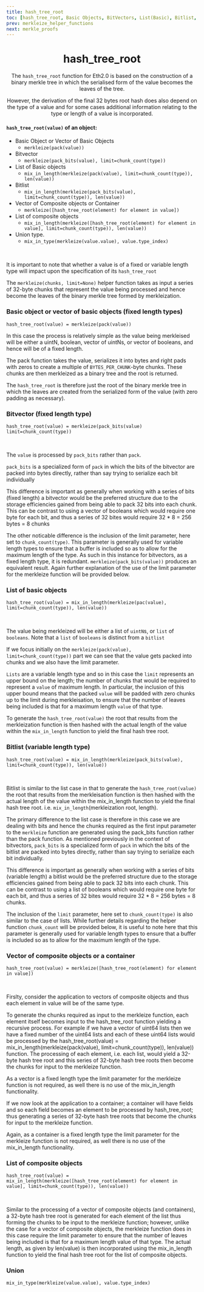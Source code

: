 ```yaml
---
title: hash_tree_root
toc: [hash_tree_root, Basic Objects, BitVectors, List(Basic), Bitlist, Vector, List(Composite), Union]
prev: merkleize_helper_functions
next: merkle_proofs
---
```


<div align='center'>

# hash_tree_root

The `hash_tree_root` function for Eth2.0 is based on the construction of a binary merkle tree in which the serialised form of the value becomes the leaves of the tree.

However, the derivation of the final 32 bytes root hash does also depend on the type of a value and for some cases additional information relating to the type or length of a value is incorporated.

</div>
<div align='start'>

#### `hash_tree_root(value)` of an object:

- Basic Object or Vector of Basic Objects
    - `merkleize(pack(value))` 
- Bitvector
    - `merkleize(pack_bits(value), limit=chunk_count(type))` 
- List of Basic objects
    - `mix_in_length(merkleize(pack(value), limit=chunk_count(type)), len(value))` 
- Bitlist
    - `mix_in_length(merkleize(pack_bits(value), limit=chunk_count(type)), len(value))` 
- Vector of Composite objects or Container
    - `merkleize([hash_tree_root(element) for element in value])` 
- List of composite objects
    - `mix_in_length(merkleize([hash_tree_root(element) for element in value], limit=chunk_count(type)), len(value))` 
- Union type.
    - `mix_in_type(merkleize(value.value), value.type_index)` 


<br/>

It is important to note that whether a value is of a fixed or variable length type will impact upon the specification of its `hash_tree_root`

The `merkleize(chunks, limit=None)` helper function takes as input a series of 32-byte chunks that represent the value being processed and hence become the leaves of the binary merkle tree formed by merkleization.


### Basic object or vector of basic objects (fixed length types)

`hash_tree_root(value) = merkleize(pack(value))`

In this case the process is relatively simple as the value being merkleised will be either a uintN, boolean, vector of uintNs, or vector of booleans, and hence will be of a fixed length.

The pack function takes the value, serializes it into bytes and right pads with zeros to create a multiple of `BYTES_PER_CHUNK`-byte chunks. These chunks are then merkleized as a binary tree and the root is returned.

The `hash_tree_root` is therefore just the root of the binary merkle tree in which the leaves are created from the serialized form of the value (with zero padding as necessary).

### Bitvector (fixed length type)

`hash_tree_root(value) = merkleize(pack_bits(value)`
`limit=chunk_count(type))`

<br/>

The `value` is processed by `pack_bits` rather than `pack`. 

`pack_bits` is a specialized form of `pack` in which the bits of the bitvector are packed into bytes directly, rather than say trying to serialize each bit individually

This difference is important as generally when working with a series of bits (fixed length) a bitvector would be the preferred structure due to the storage efficiencies gained from being able to pack 32 bits into each chunk. This can be contrast to using a vector of booleans which would require one byte for each bit, and thus a series of 32 bites would require 32 * 8 = 256 bytes = 8 chunks

The other noticable difference is the inclusion of the limit parameter, here set to `chunk_count(type)`. This parameter is generally used for variable length types to ensure that a buffer is included so as to allow for the maximum length of the type. As such in this instance for bitvectors, as a fixed length type, it is redundant. `merkleize(pack_bits(value))` produces an equivalent result. Again further explanation of the use of the limit parameter for the merkleize function will be provided below.

### List of basic objects

`hash_tree_root(value) = mix_in_length(merkleize(pac(value), limit=chunk_count(type)), len(value))`

<br/>



The value being merkleized will be either a list of `uintN`s, or `list` of `booleans`. Note that a `list` of `booleans` is distinct from a `bitlist`

If we focus initially on the `merkleize(pack(value), limit=chunk_count(type))` part we can see that the value gets packed into chunks and we also have the limit parameter.

`Lists` are a variable length type and so in this case the `limit` represents an upper bound on the length; the number of chunks that would be required to represent a `value` of maximum length. In particular, the inclusion of this upper bound means that the packed `value` will be padded with zero chunks up to the limit during merkleisation, to ensure that the number of leaves being included is that for a maximum length `value` of that type.

To generate the `hash_tree_root(value)` the root that results from the merkleization function is then hashed with the actual length of the value within the `mix_in_length` function to yield the final hash tree root.


### Bitlist (variable length type)

`hash_tree_root(value) = mix_in_length(merkleize(pack_bits(value), limit=chunk_count(type)), len(value))`

<br/>

Bitlist is similar to the list case in that to generate the `hash_tree_root(value)` the root that results from the merkleisation function is then hashed with the actual length of the value within the mix_in_length function to yield the final hash tree root. i.e. `mix_in_length`(merkleization root, length).

The primary difference to the list case is therefore in this case we are dealing with bits and hence the chunks required as the first input parameter to the `merkleize` function are generated using the pack_bits function rather than the pack function. As mentioned previously in the context of bitvectors, `pack_bits` is a specialized form of `pack` in which the bits of the bitlist are packed into bytes directly, rather than say trying to serialize each bit individually.

This difference is important as generally when working with a series of bits (variable length) a bitlist would be the preferred structure due to the storage efficiencies gained from being able to pack 32 bits into each chunk. This can be contrast to using a list of booleans which would require one byte for each bit, and thus a series of 32 bites would require 32 * 8 = 256 bytes = 8 chunks.

The inclusion of the `limit` parameter, here set to `chunk_count(type)` is also similar to the case of lists. While further details regarding the helper function `chunk_count` will be provided below, it is useful to note here that this parameter is generally used for variable length types to ensure that a buffer is included so as to allow for the maximum length of the type.

### Vector of composite objects or a container

`hash_tree_root(value) = merkleize([hash_tree_root(element) for element in value])`

<br/>

Firslty, consider the application to vectors of composite objects and thus each element in value will be of the same type.

To generate the chunks required as input to the merkleize function, each element itself becomes input to the hash_tree_root function yielding a recursive process. For example if we have a vector of uint64 lists then we have a fixed number of the uint64 lists and each of these uint64 lists would be processed by the hash_tree_root(value) = mix_in_length(merkleize(pack(value), limit=chunk_count(type)), len(value)) function. The processing of each element, i.e. each list, would yield a 32-byte hash tree root and this series of 32-byte hash tree roots then become the chunks for input to the merkleize function.

As a vector is a fixed length type the limit parameter for the merkleize function is not required, as well there is no use of the mix_in_length functionality.

If we now look at the application to a container; a container will have fields and so each field becomes an element to be processed by hash_tree_root; thus generating a series of 32-byte hash tree roots that become the chunks for input to the merkleize function.

Again, as a container is a fixed length type the limit parameter for the merkleize function is not required, as well there is no use of the mix_in_length functionality.

### List of composite objects

`hash_tree_root(value) = mix_in_length(merkleize([hash_tree_root(element) for element in value], limit=chunk_count(type)), len(value))`

<br/>

Similar to the processing of a vector of composite objects (and containers), a 32-byte hash tree root is generated for each element of the list thus forming the chunks to be input to the merkleize function; however, unlike the case for a vector of composite objects, the merkleize function does in this case require the limit parameter to ensure that the number of leaves being included is that for a maximum length value of that type. The actual length, as given by len(value) is then incorporated using the mix_in_length function to yield the final hash tree root for the list of composite objects.

### Union

`mix_in_type(merkleize(value.value), value.type_index)` 
